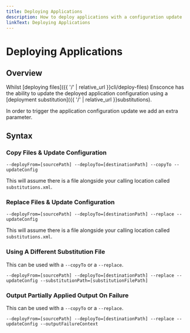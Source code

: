 ```yaml
---
title: Deploying Applications
description: How to deploy applications with a configuration update
linkText: Deploying Applications
---
```


# Deploying Applications

## Overview

Whilst [deploying files]({{ '/' | relative_url }}cli/deploy-files) Ensconce has the ability to update the deployed application configuration using a  [deployment substitution]({{ '/' | relative_url }}substitutions).

In order to trigger the application configuration update we add an extra parameter.

## Syntax

### Copy Files & Update Configuration

`--deployFrom=[sourcePath] --deployTo=[destinationPath] --copyTo --updateConfig`

This will assume there is a file alongside your calling location called `substitutions.xml`.

### Replace Files & Update Configuration

`--deployFrom=[sourcePath] --deployTo=[destinationPath] --replace --updateConfig`

This will assume there is a file alongside your calling location called `substitutions.xml`.

### Using A Different Substitution File

This can be used with a `--copyTo` or a `--replace`.

`--deployFrom=[sourcePath] --deployTo=[destinationPath] --replace --updateConfig --substitutionPath=[substitutionFilePath]`

### Output Partially Applied Output On Failure

This can be used with a `--copyTo` or a `--replace`.

`--deployFrom=[sourcePath] --deployTo=[destinationPath] --replace --updateConfig --outputFailureContext`
